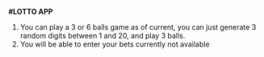 **#LOTTO APP**

1. You can play a 3 or 6 balls game
   as of current, you can just generate 3 random digits between 1 and 20, and play 3 balls.
1. You will be able to enter your bets
   currently not available
